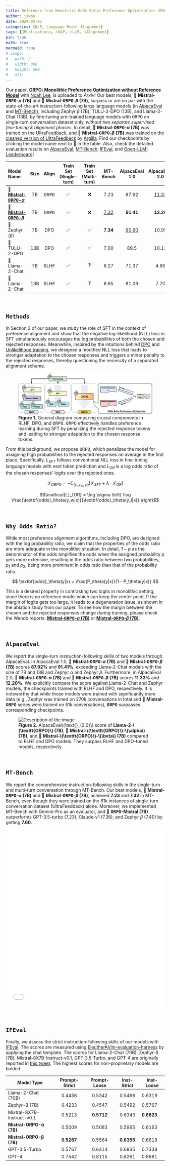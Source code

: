 ```yaml
---
title: Reference-free Monolitic Odds Ratio Preference Optimization (ORPO)
author: jiwoo
date: 2024-03-03
categories: [NLP, Language Model Alignment]
tags: [🌟Publications, 🔥NLP, 🔥LLM, 🔥Alignment]
pin: true
math: true
mermaid: true
# image:
#   path: /
#   width: 800
#   height: 500
#   alt: 
---
```


Our paper, <a class="link" style="color: var(--hyperlink-color)" href="https://arxiv.org/abs/2403.07691">**ORPO: Monolithic Preference Optimization without Reference Model**</a> with <a class="link" style="color: var(--text-muted-color)" href="https://nlee-208.github.io/">Noah Lee</a>, is uploaded to *Arxiv*! Our best models, 🤗 **Mistral-<tt>ORPO</tt>-$\alpha$ (7B)** and 🤗 **Mistral-<tt>ORPO</tt>-$\beta$ (7B)**, surpass or are on par with the state-of-the-art instruction-following large language models (in <a class="link" style="color: var(--hyperlink-color)" href="https://github.com/tatsu-lab/alpaca_eval">AlpacaEval</a> and <a class="link" style="color: var(--hyperlink-color)" href="https://github.com/lm-sys/FastChat/tree/main/fastchat/llm_judge">MT-Bench</a>), including Zephyr $\beta$ (7B), TULU-2-DPO (13B), and Llama-2-Chat (13B), by fine-tuning pre-trained language models with <tt>ORPO</tt> on single-turn conversation dataset only, *without two separate supervised fine-tuning & alignment phases*. In detail, 🤗 **Mistral-<tt>ORPO</tt>-$\alpha$ (7B)** was trained on the <a class="link" style="color: var(--hyperlink-color)" href="https://huggingface.co/datasets/HuggingFaceH4/ultrafeedback_binarized">UltraFeedback</a>, and 🤗 **Mistral-<tt>ORPO</tt>-$\beta$ (7B)** was trained on the <a class="link" style="color: var(--hyperlink-color)" href="https://huggingface.co/datasets/argilla/ultrafeedback-binarized-preferences-cleaned">cleaned version of UltraFeedback</a> by <a class="link" style="color: var(--hyperlink-color)" href="https://huggingface.co/argilla">Argilla</a>. Find our checkpoints by clicking the model name next to 🤗 in the table. Also, check the detailed evaluation results on [AlpacaEval](#alpacaeval), [MT-Bench](#mt-bench), [IFEval](#ifeval), and <a class="link" style="color: var(--hyperlink-color)" href="https://huggingface.co/spaces/HuggingFaceH4/open_llm_leaderboard?query=kaist-ai%2Fmistral-orpo-beta">Open-LLM-Leaderboard</a>!

|Model Name|Size|Align|Train Set<br>(Single-turn)|Train Set<br>(Multi-turn)|MT-Bench|AlpacaEval 1.0|AlpacaEval 2.0|
|:--------|:--------------:|:--------------:|:--------------:|:--------------:|:-------------------:|:------------:|:------------:|
|🤗 <a class="link" style="color: var(--text-color)" href="https://huggingface.co/kaist-ai/mistral-orpo-alpha">**Mistral-<tt>ORPO</tt>-$\alpha$**</a>|7B|<tt>ORPO</tt>|✅|❌|7.23|87.92|<u>11.33</u>|
|🤗 <a class="link" style="color: var(--text-color)" href="https://huggingface.co/kaist-ai/mistral-orpo-beta">**Mistral-<tt>ORPO</tt>-$\beta$**</a>|7B|<tt>ORPO</tt>|✅|❌|<u>7.32</u>|**91.41**|**12.20**|
|🤗 Zephyr ($\beta$) |7B|DPO|✅|✅|**7.34**|<u>90.60</u>|10.99|
|🤗 TULU-2-DPO |13B|DPO|✅|✅|7.00|89.5|10.12|
|🤗 Llama-2-Chat |7B|RLHF|✅|❓|6.27|71.37|4.96|
|🤗 Llama-2-Chat |13B|RLHF|✅|❓|6.65|81.09|7.70|

&nbsp;

## **`Methods`**
In Section 3 of our paper, we study the role of SFT in the context of preference alignment and show that the negative log-likelihood (NLL) loss in SFT simultaneously encourages the log probabilities of both the chosen and rejected responses. Meanwhile, inspired by the intuitions behind <a class="link" style="color: var(--hyperlink-color)" href="https://arxiv.org/abs/2305.18290">DPO</a> and <a class="link" style="color: var(--hyperlink-color)" href="https://arxiv.org/abs/1908.04319">Unlikelihood training</a>, we designed a modified NLL loss that leads to stronger adaptation to the chosen responses and triggers a minor penalty to the rejected responses, thereby questioning the necessity of a separated alignment scheme.
<figure>
  <img class="png" src="/assets/img/posts/ORPO_main.drawio.png" alt="Description of the image">
  <figcaption><b>Figure 1.</b> General diagram comparing crucial components in RLHF, DPO, and <tt>ORPO</tt>. <tt>ORPO</tt> effectively handles preference learning during SFT by penalizing the rejected response tokens and leading to stronger adaptation to the chosen response tokens.</figcaption>
</figure>


From this background, we propose <tt>ORPO</tt>, which penalizes the model for assigning high probabilities to the rejected responses on average in the first place. Specifically, $L_{SFT}$ follows conventional NLL loss in fine-tuning language models with next token prediction and $L_{OR}$ is a log odds ratio of the chosen responses' logits over the rejected ones.

$$\mathcal{L}_{ORPO} = -\mathbb{E}_{(x, y_w, y_l)}\left[ \mathcal{L}_{SFT} + \lambda \cdot \mathcal{L}_{OR} \right]$$

$$\mathcal{L}_{OR} = \log \sigma \left( \log \frac{\textbf{odds}_\theta(y_w|x)}{\textbf{odds}_\theta(y_l|x)} \right)$$

&nbsp;

## **`Why Odds Ratio?`**
While most preference alignment algorithms, including DPO, are designed with the log probability ratio, we claim that the properties of the odds ratio are more adequate in the monolithic situation. In detail, $1-p$ as the denominator of the odds amplifies the odds when the assigned probability $p$ gets more extensive, resulting in the odds ratio between two probabilities, $p_1$ and $p_2$, being more prominent in odds ratio than that of the probability ratio. 

$$
\textbf{odds}_\theta(y|x) = \frac{P_\theta(y|x)}{1 - P_\theta(y|x)}
$$

This is a desired property in contrasting two logits in monolithic setting, since there is no reference model which can keep the center point. If the margin of logits gets too large, it leads to a degeneration issue, as shown in the ablation study from our paper. To see how the margin between the chosen and the rejected responses change during training, please check the Wandb reports: <a class="link" style="color: var(--hyperlink-color)" href="https://wandb.ai/jiwooya1000/PREF/reports/Mistral-ORPO-7B-Training-Log--Vmlldzo3MTE1NzE0?accessToken=rms6o4mg5vo3feu1bvbpk632m4cspe19l0u1p4he3othx5bgean82chn9neiile6">**Mistral-<tt>ORPO</tt>-$\alpha$ (7B)**</a> or <a class="link" style="color: var(--hyperlink-color)" href="https://wandb.ai/jiwooya1000/PREF/reports/Mistral-ORPO-7B-Training-Log--Vmlldzo3MTE3MzMy?accessToken=dij4qbp6dcrofsanzbgobjsne9el8a2zkly2u5z82rxisd4wiwv1rhp0s2dub11e">**Mistral-<tt>ORPO</tt>-$\beta$ (7B)**</a>.

&nbsp;

## **`AlpacaEval`**
We report the single-turn instruction-following skills of two models through AlpacaEval. In AlpacaEval 1.0, 🤗 **Mistral-<tt>ORPO</tt>-$\alpha$ (7B)** and 🤗 **Mistral-<tt>ORPO</tt>-$\beta$ (7B)** scores **87.92$\%$** and **91.41$\%$**, exceeding Llama-2-Chat models with the size of 7B and 13B and Zephyr $\alpha$ and Zephyr $\beta$. Furthermore, in AlpacaEval 2.0, 🤗 **Mistral-<tt>ORPO</tt>-$\alpha$ (7B)** and 🤗 **Mistral-<tt>ORPO</tt>-$\beta$ (7B)** scores **11.33$\%$** and **12.20$\%$**. We explicitly compare the score against Llama-2-Chat and Zephyr models, the checkpoints trained with RLHF and DPO, respectively. It is noteworthy that while those models were trained with significantly more data (e.g., Zephyr was trained on 270k conversations in total and 🤗 **Mistral-<tt>ORPO</tt>** series were trained on 61k conversations), **<tt>ORPO</tt>** surpasses corresponding checkpoints.

<figure>
  <img class="png" src="/assets/img/posts/alpaca_blog.png" alt="Description of the image">
  <figcaption><b>Figure 2.</b> AlpacaEval\(\text{}_{2.0}\) score of <b>Llama-2-\(\texttt{ORPO}\) (7B)</b>, 🤗 <b>Mistral-\(\texttt{ORPO}\)-\(\alpha\) (7B)</b>, and 🤗 <b>Mistral-\(\texttt{ORPO}\)-\(\beta\) (7B)</b> compared to RLHF and DPO models. They surpass RLHF and DPO-tuned models, respectively.</figcaption>
</figure>

&nbsp;

## **`MT-Bench`**
We report the comprehensive instruction-following skills in the single-turn and multi-turn conversation through MT-Bench. Our best models, 🤗 **Mistral-<tt>ORPO</tt>-$\alpha$ (7B)** and 🤗 **Mistral-<tt>ORPO</tt>-$\beta$ (7B)**, achieved **7.23** and **7.32** in MT-Bench, even though they were trained on the 61k instances of single-turn conversation dataset (UltraFeedback) alone. Moreover, we implemented MT-Bench with Gemini-Pro as an evaluator, and 🤗 **<tt>ORPO</tt>-Mistral (7B)** outperforms GPT-3.5-turbo (7.23), Claude-v1 (7.36), and Zephyr $\beta$ (7.40) by getting **7.60**.

<div style="display: flex; justify-content: center; align-items: center;">
  <embed src="/assets/img/posts/mtbench_blog.html" style="width: 75rem; height: 35rem;" />
</div>

&nbsp;

## **`IFEval`**
Finally, we assess the strict instruction-following skills of our models with <a class="link" style="color: var(--hyperlink-color)" href="https://arxiv.org/abs/2311.07911">IFEval</a>. The scores are measured using <a class="link" href="https://github.com/EleutherAI/lm-evaluation-harness">EleutherAI/lm-evaluation-harness</a> by applying the chat template. The scores for Llama-2-Chat (70B), Zephyr-β (7B), Mixtral-8X7B-Instruct-v0.1, GPT-3.5-Turbo, and GPT-4 are originally reported in <a class="link" href="https://twitter.com/wiskojo/status/1739767758462877823">this tweet</a>. The highest scores for non-proprietary models are bolded.

| **Model Type**     | **Prompt-Strict** | **Prompt-Loose** | **Inst-Strict** | **Inst-Loose** |
|--------------------|:-----------------:|:----------------:|:---------------:|----------------|
| Llama-2-Chat (70B) |       0.4436      |      0.5342      |      0.5468     |     0.6319     |
| Zephyr-β (7B) |       0.4233      |      0.4547      |      0.5492     |     0.5767     |
| Mixtral-8X7B-Instruct-v0.1 |       0.5213      |      **0.5712**      |      0.6343     |     **0.6823**     |
| **Mistral-ORPO-⍺ (7B)** |       0.5009      |      0.5083      |      0.5995     |     0.6163     |
| **Mistral-ORPO-β (7B)** |       **0.5287**      |      0.5564      |      **0.6355**     |     0.6619     |
| GPT-3.5-Turbo |       0.5767      |      0.6414      |      0.6835     |     0.7338     |
| GPT-4 |       0.7542      |      0.8115      |      0.8261     |     0.8681     |
